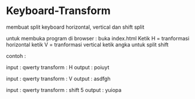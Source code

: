 # Keyboard-Transform

membuat split keyboard horizontal, vertical dan shift split

untuk membuka program di browser : buka index.html
Ketik H = tranformasi horizontal
ketik V = tranformasi vertical
ketik angka untuk split shift

contoh :

input : qwerty
transform : H
output : poiuyt

input : qwerty
transform : V
output : asdfgh

input : qwerty
transform : shift 5
output : yuiopa
